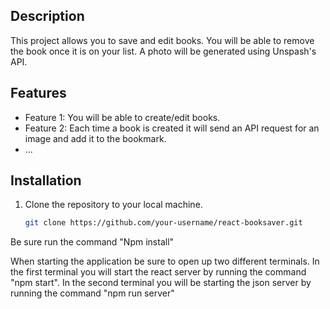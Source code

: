 
## Description

This project allows you to save and edit books. You will be able to remove the book once it is on your list. A photo will be generated using Unspash's API. 


## Features

- Feature 1: You will be able to create/edit books.
- Feature 2: Each time a book is created it will send an API request for an image and add it to the bookmark. 
- ...


## Installation

1. Clone the repository to your local machine.
   ```bash
   git clone https://github.com/your-username/react-booksaver.git


Be sure run the command "Npm install" 

When starting the application be sure to open up two different terminals. In the first terminal you will start the react server by running the command "npm start". In the second terminal you will be starting the json server by running the command "npm run server" 
